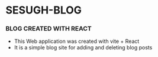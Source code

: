 # SESUGH-BLOG
### BLOG CREATED WITH REACT 
* This Web application was created with vite + React
* It is a simple blog site for adding and deleting blog posts
